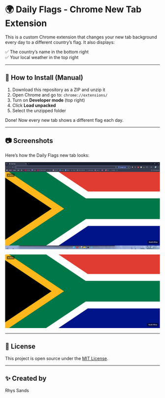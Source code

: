 # 🌍 Daily Flags - Chrome New Tab Extension

This is a custom Chrome extension that changes your new tab background every day to a different country’s flag. It also displays:

✅ The country’s name in the bottom right  
✅ Your local weather in the top right

---

## 🔧 How to Install (Manual)


1. Download this repository as a ZIP and unzip it
2. Open Chrome and go to: `chrome://extensions/`
3. Turn on **Developer mode** (top right)
4. Click **Load unpacked**
5. Select the unzipped folder

Done! Now every new tab shows a different flag each day.

---

## 📷 Screenshots

Here’s how the Daily Flags new tab looks:

![Screenshot 1](Screenshot%202025-07-09%20181445.png)

![Screenshot 2](Screenshot%202025-07-09%20181518.png)


---

## 📄 License

This project is open source under the [MIT License](LICENSE).

---

## ✨ Created by

Rhys Sands
